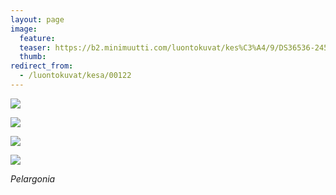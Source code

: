 ```yaml
---
layout: page
image:
  feature:
  teaser: https://b2.minimuutti.com/luontokuvat/kes%C3%A4/9/DS36536-245px.jpg
  thumb:
redirect_from:
  - /luontokuvat/kesa/00122
---
```


![](https://b2.minimuutti.com/luontokuvat/kes%C3%A4/9/DS36531-800px.jpg)

![](https://b2.minimuutti.com/luontokuvat/kes%C3%A4/9/DS36532-800px.jpg)

![](https://b2.minimuutti.com/luontokuvat/kes%C3%A4/9/DS36533-800px.jpg)

![](https://b2.minimuutti.com/luontokuvat/kes%C3%A4/9/DS36536-800px.jpg)

*Pelargonia*
